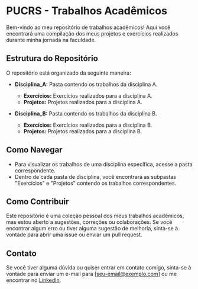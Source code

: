 # PUCRS - Trabalhos Acadêmicos

Bem-vindo ao meu repositório de trabalhos acadêmicos! Aqui você encontrará uma compilação dos meus projetos e exercícios realizados durante minha jornada na faculdade.

## Estrutura do Repositório

O repositório está organizado da seguinte maneira:

- **Disciplina_A:** Pasta contendo os trabalhos da disciplina A.
  - **Exercícios:** Exercícios realizados para a disciplina A.
  - **Projetos:** Projetos realizados para a disciplina A.

- **Disciplina_B:** Pasta contendo os trabalhos da disciplina B.
  - **Exercícios:** Exercícios realizados para a disciplina B.
  - **Projetos:** Projetos realizados para a disciplina B.

## Como Navegar

- Para visualizar os trabalhos de uma disciplina específica, acesse a pasta correspondente.
- Dentro de cada pasta de disciplina, você encontrará as subpastas "Exercícios" e "Projetos" contendo os trabalhos correspondentes.

## Como Contribuir

Este repositório é uma coleção pessoal dos meus trabalhos acadêmicos, mas estou aberto a sugestões, correções ou colaborações. Se você encontrar algum erro ou tiver alguma sugestão de melhoria, sinta-se à vontade para abrir uma issue ou enviar um pull request.

## Contato

Se você tiver alguma dúvida ou quiser entrar em contato comigo, sinta-se à vontade para enviar um e-mail para [seu-email@exemplo.com] ou me encontrar no [LinkedIn](https://www.linkedin.com/in/seu-perfil/).

